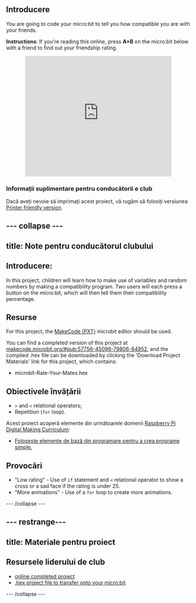 ## Introducere

You are going to code your micro:bit to tell you how compatible you are with your friends.

**Instructions**: If you're reading this online, press **A+B** on the micro:bit below with a friend to find out your friendship rating.

<div class="trinket" style="width:400px;margin: 0 auto;">
<div style="position:relative;height:0;padding-bottom:81.97%;overflow:hidden;"><iframe style="position:absolute;top:0;left:0;width:100%;height:100%;" src="https://makecode.microbit.org/---run?id=_iLDhcVa0K2Fd" allowfullscreen="allowfullscreen" sandbox="allow-popups allow-scripts allow-same-origin" frameborder="0"></iframe></div>
</div>

### Informații suplimentare pentru conducătorii e club

Dacă aveți nevoie să imprimați acest proiect, vă rugăm să folosiți versiunea [Printer friendly version](https://projects.raspberrypi.org/en/projects/rate-your-mates/print).

## \--- collapse \---

## title: Note pentru conducătorul clubului

## Introducere:

In this project, children will learn how to make use of variables and random numbers by making a compatibility program. Two users will each press a button on the micro:bit, which will then tell them their compatibility percentage.

## Resurse

For this project, the [MakeCode (PXT)](http://jumpto.cc/mb-new) microbit editor should be used.

You can find a completed version of this project at [makecode.microbit.org/#pub:57756-45098-79806-84952](https://makecode.microbit.org/#pub:57756-45098-79806-84952), and the compiled .hex file can be downloaded by clicking the 'Download Project Materials' link for this project, which contains:

* microbit-Rate-Your-Mates.hex

## Obiectivele învățării

* `>` and `<` relational operators;
* Repetition (`for` loop).

Acest proiect acoperă elemente din următoarele domenii [Raspberry Pi Digital Making Curriculum](http://rpf.io/curriculum):

* [Folosește elemente de bază din programare pentru a crea programe simple.](https://www.raspberrypi.org/curriculum/programming/creator)

## Provocări

* "Low rating" - Use of `if` statement and `<` relational operator to show a cross or a sad face if the rating is under 25.
* "More animations" - Use of a `for` loop to create more animations.

\--- /collapse \---

## \--- restrange\---

## title: Materiale pentru proiect

## Resursele liderului de club

* [online completed project](https://makecode.microbit.org/#pub:57756-45098-79806-84952)
* [.hex project file to transfer onto your micro:bit](resources/microbit-Rate-Your-Mates.hex)

\--- /collapse \---